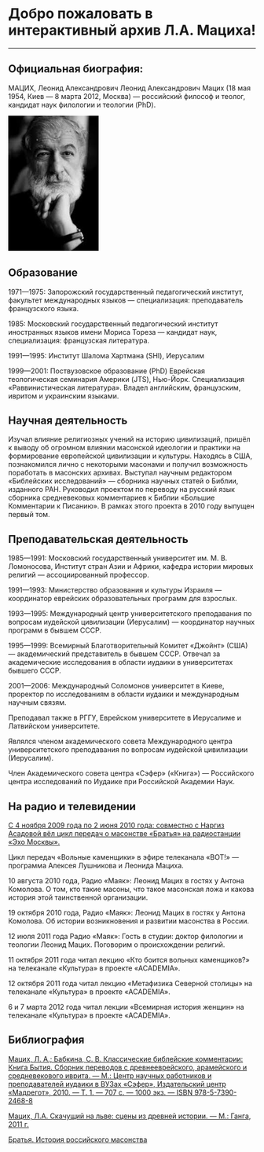 
# Добро пожаловать в интерактивный архив Л.А. Мациха!
___

## Официальная биография:
МАЦИХ, Леонид Александрович
Леонид Александрович Мацих (18 мая 1954, Киев — 8 марта 2012, Москва) — российский философ и теолог, кандидат наук филологии и теологии (PhD).

![](2020-05-17-23-29-31.png)

## Образование
1971—1975: Запорожский государственный педагогический институт, факультет международных языков — специализация: преподаватель французского языка.

1985: Московский государственный педагогический институт иностранных языков имени Мориса Тореза — кандидат наук, специализация: французская литература.

1991—1995: Институт Шалома Хартмана (SHI), Иерусалим

1999—2001: Поствузовское образование (PhD) Еврейская теологическая семинария Америки (JTS), Нью-Йорк. Специализация «Раввинистическая литература».
Владел английским, французским, ивритом и украинским языками.

## Научная деятельность
Изучал влияние религиозных учений на историю цивилизаций, пришёл к выводу об огромном влиянии масонской идеологии и практики на формирование европейской цивилизации и культуры. Находясь в США, познакомился лично с некоторыми масонами и получил возможность поработать в масонских архивах.
Выступал научным редактором «Библейских исследований» — сборника научных статей о Библии, изданного РАН. Руководил проектом по переводу на русский язык сборника средневековых комментариев к Библии «Большие Комментарии к Писанию». В рамках этого проекта в 2010 году выпущен первый том.

## Преподавательская деятельность
1985—1991: Московский государственный университет им. М. В. Ломоносова, Институт стран Азии и Африки, кафедра истории мировых религий — ассоциированный профессор.

1991—1993: Министерство образования и культуры Израиля — координатор еврейских образовательных программ для взрослых.

1993—1995: Международный центр университетского преподавания по вопросам иудейской цивилизации (Иерусалим) — координатор научных программ в бывшем СССР.

1995—1999: Всемирный Благотворительный Комитет «Джойнт» (США) — академический представитель в бывшем СССР. Отвечал за академические исследования в области иудаики в университетах бывшего СССР.

2001—2006: Международный Соломонов университет в Киеве, проректор по исследованиям в области иудаики и международным научным связям.

Преподавал также в РГГУ, Еврейском университете в Иерусалиме и Латвийском университете.

Являлся членом академического совета Международного центра университетского преподавания по вопросам иудейской цивилизации (Иерусалим). 

Член Академического совета центра «Сэфер» («Книга») — Российского центра исследований по Иудаике при Российской Академии Наук.

## На радио и телевидении
[С 4 ноября 2009 года по 2 июня 2010 года: совместно с Наргиз Асадовой вёл цикл передач о масонстве «Братья» на радиостанции «Эхо Москвы».](/brothers-moscow-radio.md)

Цикл передач «Вольные каменщики» в эфире телеканала «ВОТ!» — программа Алексея Лушникова и Леонида Мациха.

10 августа 2010 года, Радио «Маяк»: Леонид Мацих в гостях у Антона Комолова. O том, кто такие масоны, что такое масонская ложа и какова история этой таинственной организации.

19 октября 2010 года, Радио «Маяк»: Леонид Мацих в гостях у Антона Комолова. Oб истории возникновения и развитии масонства в России.

12 июля 2011 года Радио «Маяк»: Гость в студии: доктор филологии и теологии Леонид Мацих. Поговорим о происхождении религий.

11 октября 2011 года читал лекцию «Кто боится вольных каменщиков?» на телеканале «Культура» в проекте «ACADEMIA».

12 октября 2011 года читал лекцию «Метафизика Северной столицы» на телеканале «Культура» в проекте «ACADEMIA».

6 и 7 марта 2012 года читал лекции «Всемирная история женщин» на телеканале «Культура» в проекте «ACADEMIA».

## Библиография
[Мацих, Л. А.; Бабкина, С. В. Классические библейские комментарии: Книга Бытия. Сборник переводов с древнееврейского, арамейского и средневекового иврита. — М.: Центр научных работников и преподавателей иудаики в ВУЗах «Сэфер», Издательский центр «Мадрегот», 2010. — Т. 1. — 707 с. — 1000 экз. — ISBN 978-5-7390-2468-8](http://www.luckymirror.ru/knigi-i-raboty/knigi/klassicheskie-biblejskie-kommentarii-kniga-bytiya " Большой Комментарий")

[Мацих, Л.А. Скачущий на льве: сцены из древней истории. — М.: Ганга, 2011 г.](http://www.luckymirror.ru/knigi-i-raboty/knigi/skachushhij-na-lve "Скачущий на льве")

[Братья. История российского масонства](http://www.luckymirror.ru/knigi-i-raboty/knigi/bratya.-istoriya-rossijskogo-masonstva "Братья. История российского масонства")


